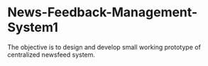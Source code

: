 # News-Feedback-Management-System1
The objective is to design and develop small working prototype of centralized newsfeed system.
